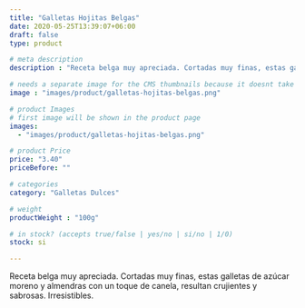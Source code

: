 ```yaml
---
title: "Galletas Hojitas Belgas"
date: 2020-05-25T13:39:07+06:00
draft: false
type: product

# meta description
description : "Receta belga muy apreciada. Cortadas muy finas, estas galletas de azúcar moreno y almendras con un toque de canela, resultan crujientes y sabrosas. Irresistibles."

# needs a separate image for the CMS thumbnails because it doesnt take arrays (slideshow images)
image : "images/product/galletas-hojitas-belgas.png"

# product Images
# first image will be shown in the product page
images:
  - "images/product/galletas-hojitas-belgas.png"

# product Price
price: "3.40"
priceBefore: ""

# categories
category: "Galletas Dulces"

# weight
productWeight : "100g"

# in stock? (accepts true/false | yes/no | si/no | 1/0)
stock: si

---
```


Receta belga muy apreciada. Cortadas muy finas, estas galletas de azúcar moreno y almendras con un toque de canela, resultan crujientes y sabrosas. Irresistibles.
